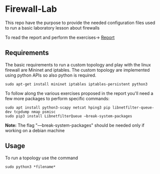 # Firewall-Lab
This repo have the purpose to provide the needed configuration files used to run a basic laboratory lesson about firewalls

To read the report and perform the exercises-> [Report](https://docs.google.com/document/d/1WYed3pWs76Oq41XXqbZ48H1vB2qYjUYB4goEMtY3PUY/edit?usp=sharing)

## Requirements
The basic requirements to run a custom topology and play with the linux firewall are Mininet and iptables. The custom topology are implemented using python APIs so also python is required.
```
sudo apt-get install mininet iptables iptables-persistent python3
```
To follow along the various exercises proposed in the report you'll need a few more packages to perform specific commands:
```
sudo apt install python3-scapy netcat hping3 pip libnetfilter-queue-dev tcpdump nmap psmisc
sudo pip3 install LibnetfilterQueue —break-system-packages 
```
**Note:** The flag "—break-system-packages" should be needed only if working on a debian machine

## Usage 
To run a topology use the command
```
sudo python3 *filename*
```
